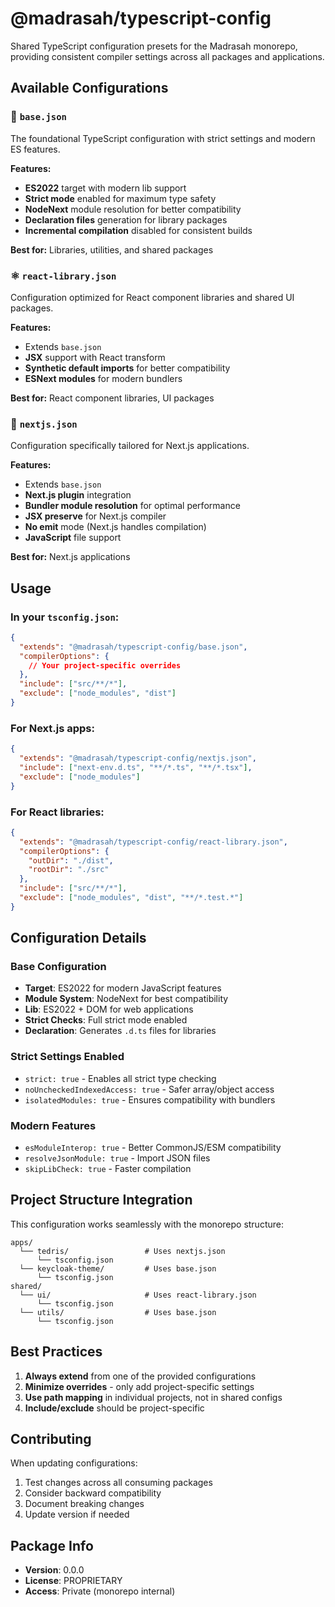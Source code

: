 # @madrasah/typescript-config

Shared TypeScript configuration presets for the Madrasah monorepo, providing consistent compiler settings across all packages and applications.

## Available Configurations

### 🔧 `base.json`

The foundational TypeScript configuration with strict settings and modern ES features.

**Features:**

- **ES2022** target with modern lib support
- **Strict mode** enabled for maximum type safety
- **NodeNext** module resolution for better compatibility
- **Declaration files** generation for library packages
- **Incremental compilation** disabled for consistent builds

**Best for:** Libraries, utilities, and shared packages

### ⚛️ `react-library.json`

Configuration optimized for React component libraries and shared UI packages.

**Features:**

- Extends `base.json`
- **JSX** support with React transform
- **Synthetic default imports** for better compatibility
- **ESNext modules** for modern bundlers

**Best for:** React component libraries, UI packages

### 🚀 `nextjs.json`

Configuration specifically tailored for Next.js applications.

**Features:**

- Extends `base.json`
- **Next.js plugin** integration
- **Bundler module resolution** for optimal performance
- **JSX preserve** for Next.js compiler
- **No emit** mode (Next.js handles compilation)
- **JavaScript** file support

**Best for:** Next.js applications

## Usage

### In your `tsconfig.json`:

```json
{
  "extends": "@madrasah/typescript-config/base.json",
  "compilerOptions": {
    // Your project-specific overrides
  },
  "include": ["src/**/*"],
  "exclude": ["node_modules", "dist"]
}
```

### For Next.js apps:

```json
{
  "extends": "@madrasah/typescript-config/nextjs.json",
  "include": ["next-env.d.ts", "**/*.ts", "**/*.tsx"],
  "exclude": ["node_modules"]
}
```

### For React libraries:

```json
{
  "extends": "@madrasah/typescript-config/react-library.json",
  "compilerOptions": {
    "outDir": "./dist",
    "rootDir": "./src"
  },
  "include": ["src/**/*"],
  "exclude": ["node_modules", "dist", "**/*.test.*"]
}
```

## Configuration Details

### Base Configuration

- **Target**: ES2022 for modern JavaScript features
- **Module System**: NodeNext for best compatibility
- **Lib**: ES2022 + DOM for web applications
- **Strict Checks**: Full strict mode enabled
- **Declaration**: Generates `.d.ts` files for libraries

### Strict Settings Enabled

- `strict: true` - Enables all strict type checking
- `noUncheckedIndexedAccess: true` - Safer array/object access
- `isolatedModules: true` - Ensures compatibility with bundlers

### Modern Features

- `esModuleInterop: true` - Better CommonJS/ESM compatibility
- `resolveJsonModule: true` - Import JSON files
- `skipLibCheck: true` - Faster compilation

## Project Structure Integration

This configuration works seamlessly with the monorepo structure:

```
apps/
  └── tedris/                 # Uses nextjs.json
      └── tsconfig.json
  └── keycloak-theme/         # Uses base.json
      └── tsconfig.json
shared/
  └── ui/                     # Uses react-library.json
      └── tsconfig.json
  └── utils/                  # Uses base.json
      └── tsconfig.json
```

## Best Practices

1. **Always extend** from one of the provided configurations
2. **Minimize overrides** - only add project-specific settings
3. **Use path mapping** in individual projects, not in shared configs
4. **Include/exclude** should be project-specific

## Contributing

When updating configurations:

1. Test changes across all consuming packages
2. Consider backward compatibility
3. Document breaking changes
4. Update version if needed

## Package Info

- **Version**: 0.0.0
- **License**: PROPRIETARY
- **Access**: Private (monorepo internal)
